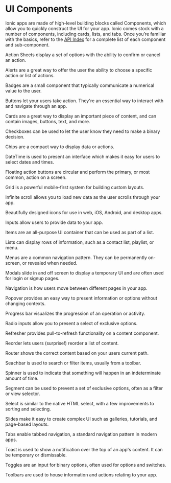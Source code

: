 # UI Components

Ionic apps are made of high-level building blocks called Components, which allow you to quickly construct the UI for your app. Ionic comes stock with a number of components, including cards, lists, and tabs. Once you’re familiar with the basics, refer to the [API Index](/docs/api) for a complete list of each component and sub-component.

<docs-cards>
  <docs-card header="Action Sheet" href="/docs/api/action-sheet">
    <p>Action Sheets display a set of options with the ability to confirm or cancel an action.</p>
  </docs-card>

  <docs-card header="Alert" href="/docs/api/alert">
    <p>Alerts are a great way to offer the user the ability to choose a specific action or list of actions.</p>
  </docs-card>
  
  <docs-card header="Badge" href="/docs/api/badge">
    <p>Badges are a small component that typically communicate a numerical value to the user.</p>
  </docs-card>

  <docs-card header="Button" href="/docs/api/button">
    <p>Buttons let your users take action. They're an essential way to interact with and navigate through an app.</p>
  </docs-card>

  <docs-card header="Card" href="/docs/api/card">
    <p>Cards are a great way to display an important piece of content, and can contain images, buttons, text, and more.</p>
  </docs-card>

  <docs-card header="Checkbox" href="/docs/api/checkbox">
    <p>Checkboxes can be used to let the user know they need to make a binary decision.</p>
  </docs-card>

  <docs-card header="Chip" href="/docs/api/chip">
    <p>Chips are a compact way to display data or actions.</p>
  </docs-card>

  <docs-card header="DateTime" href="/docs/api/datetime">
    <p>DateTime is used to present an interface which makes it easy for users to select dates and times.</p>
  </docs-card>

  <docs-card header="FAB" href="/docs/api/fab">
    <p>Floating action buttons are circular and perform the primary, or most common, action on a screen.</p>
  </docs-card>

  <docs-card header="Grid" href="/docs/api/grid">
    <p>Grid is a powerful mobile-first system for building custom layouts.</p>
  </docs-card>

  <docs-card header="Infinite Scroll" href="/docs/api/infinite-scroll">
    <p>Infinite scroll allows you to load new data as the user scrolls through your app.</p>
  </docs-card>

  <docs-card header="Icon" href="https://ionicons.com">
    <p>Beautifully designed icons for use in web, iOS, Android, and desktop apps.</p>
  </docs-card>

  <docs-card header="Input" href="/docs/api/input">
    <p>Inputs allow users to provide data to your app.</p>
  </docs-card>

  <docs-card header="Item" href="/docs/api/item">
    <p>Items are an all-purpose UI container that can be used as part of a list.</p>
  </docs-card>

  <docs-card header="List" href="/docs/api/list">
    <p>Lists can display rows of information, such as a contact list, playlist, or menu.</p>
  </docs-card>

  <docs-card header="Menu" href="/docs/api/menu">
    <p>Menus are a common navigation pattern. They can be permanently on-screen, or revealed when needed.</p>
  </docs-card>

  <docs-card header="Modal" href="/docs/api/modal">
    <p>Modals slide in and off screen to display a temporary UI and are often used for login or signup pages.</p>
  </docs-card>

  <docs-card header="Navigation" href="/docs/api/nav">
    <p>Navigation is how users move between different pages in your app.</p>
  </docs-card>

  <docs-card header="Popover" href="/docs/api/popover">
    <p>Popover provides an easy way to present information or options without changing contexts.</p>
  </docs-card>

  <docs-card header="Progress Bar" href="/docs/api/progress-bar">
    <p>Progress bar visualizes the progression of an operation or activity.</p>
  </docs-card>

  <docs-card header="Radio" href="/docs/api/radio">
    <p>Radio inputs allow you to present a select of exclusive options.</p>
  </docs-card>

  <docs-card header="Refresher" href="/docs/api/refresher">
    <p>Refresher provides pull-to-refresh functionality on a content component.</p>
  </docs-card>

  <docs-card header="Reorder" href="/docs/api/reorder">
    <p>Reorder lets users (surprise!) reorder a list of content.</p>
  </docs-card>

  <docs-card header="Router" href="/docs/api/router">
    <p>Router shows the correct content based on your users current path.</p>
  </docs-card>

  <docs-card header="Searchbar" href="/docs/api/searchbar">
    <p>Seachbar is used to search or filter items, usually from a toolbar.</p>
  </docs-card>

  <docs-card header="Spinner" href="/docs/api/spinner">
    <p>Spinner is used to indicate that something will happen in an indeterminate amount of time.</p>
  </docs-card>

  <docs-card header="Segment" href="/docs/api/segment">
    <p>Segment can be used to prevent a set of exclusive options, often as a filter or view selector.</p>
  </docs-card>

  <docs-card header="Select" href="/docs/api/select">
    <p>Select is similar to the native HTML select, with a few improvements to sorting and selecting.</p>
  </docs-card>

  <docs-card header="Slides" href="/docs/api/slides">
    <p>Slides make it easy to create complex UI such as galleries, tutorials, and page-based layouts.</p>
  </docs-card>

  <docs-card header="Tabs" href="/docs/api/tabs">
    <p>Tabs enable tabbed navigation, a standard navigation pattern in modern apps.</p>
  </docs-card>

  <docs-card header="Toast" href="/docs/api/toast">
    <p>Toast is used to show a notification over the top of an app's content. It can be temporary or dismissable.</p>
  </docs-card>

  <docs-card header="Toggle" href="/docs/api/toggle">
    <p>Toggles are an input for binary options, often used for options and switches.</p>
  </docs-card>

  <docs-card header="Toolbar" href="/docs/api/toolbar">
    <p>Toolbars are used to house information and actions relating to your app.</p>
  </docs-card>
</docs-cards>